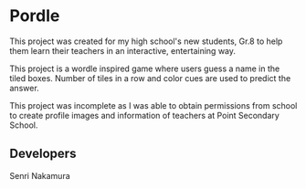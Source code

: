 # Pordle

This project was created for my high school's new students, Gr.8 to help them learn their teachers in an interactive, entertaining way.

This project is a wordle inspired game where users guess a name in the tiled boxes. Number of tiles in a row and color cues are used to predict the answer.

This project was incomplete as I was able to obtain permissions from school to create profile images and information of teachers at Point Secondary School.

## Developers

Senri Nakamura


